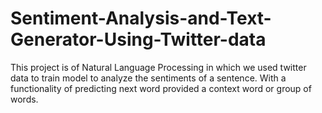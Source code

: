 # Sentiment-Analysis-and-Text-Generator-Using-Twitter-data
This project is of Natural Language Processing in which we used twitter data to train model to analyze the sentiments of a sentence. With a functionality of predicting next word provided a context word or group of words.
